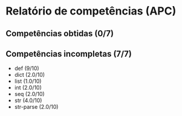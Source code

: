 # Relatório de competências (APC)

## Competências obtidas (0/7)


## Competências incompletas (7/7)

* def (9/10)
* dict (2.0/10)
* list (1.0/10)
* int (2.0/10)
* seq (2.0/10)
* str (4.0/10)
* str-parse (2.0/10)
